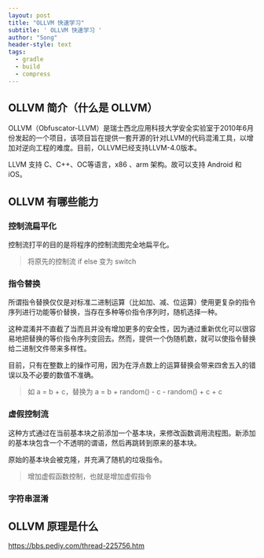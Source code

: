 ```yaml
---
layout: post
title: "OLLVM 快速学习"
subtitle: ' OLLVM 快速学习 '
author: "Song"
header-style: text
tags:
  - gradle
  - build
  - compress
---
```


## OLLVM 简介（什么是 OLLVM）

OLLVM（Obfuscator-LLVM）是瑞士西北应用科技大学安全实验室于2010年6月份发起的一个项目，该项目旨在提供一套开源的针对LLVM的代码混淆工具，以增加对逆向工程的难度。目前，OLLVM已经支持LLVM-4.0版本。

LLVM 支持 C、C++、OC等语言，x86 、arm 架构。故可以支持 Android 和 iOS。

## OLLVM 有哪些能力

### 控制流扁平化

控制流打平的目的是将程序的控制流图完全地扁平化。

> 将原先的控制流 if else 变为 switch

### 指令替换

所谓指令替换仅仅是对标准二进制运算（比如加、减、位运算）使用更复杂的指令序列进行功能等价替换，当存在多种等价指令序列时，随机选择一种。

这种混淆并不直截了当而且并没有增加更多的安全性，因为通过重新优化可以很容易地把替换的等价指令序列变回去。然而，提供一个伪随机数，就可以使指令替换给二进制文件带来多样性。

目前，只有在整数上的操作可用，因为在浮点数上的运算替换会带来四舍五入的错误以及不必要的数值不准确。

> 如 a = b + c，替换为 a = b + random() - c - random() + c + c

### 虚假控制流

这种方式通过在当前基本块之前添加一个基本块，来修改函数调用流程图。新添加的基本块包含一个不透明的谓语，然后再跳转到原来的基本块。

原始的基本块会被克隆，并充满了随机的垃圾指令。

> 增加虚假函数控制，也就是增加虚假指令


### 字符串混淆

## OLLVM 原理是什么

https://bbs.pediy.com/thread-225756.htm
